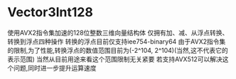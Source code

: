 # Vector3Int128
 使用AVX2指令集加速的128位整数三维向量结构体
仅拥有加、减、从浮点转换、转换到浮点四种操作
转换的浮点目前仅支持iee754-binary64
由于AVX2指令集的限制,为了性能,转换浮点的数值范围目前为(-2^104, 2^104)(当然,这不代表它的表示范围)
当然从目前用途来看这个范围限制无关紧要
若支持AVX512可以解决这个问题,同时进一步提升运算速度
